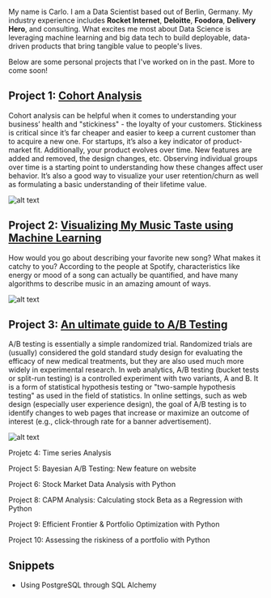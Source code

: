 
My name is Carlo. I am a Data Scientist based out of Berlin, Germany. My industry experience includes **Rocket Internet**, **Deloitte**, **Foodora**, **Delivery Hero**, and consulting. What excites me most about Data Science is leveraging machine learning and big data tech to build deployable, data-driven products that bring tangible value to people's lives.

Below are some personal projects that I've worked on in the past. More to come soon!

## Project 1: [Cohort Analysis](https://github.com/carlo-olmi/portfolio/blob/master/Cohort%20Analysis/Cohort%20Analysis.ipynb)
Cohort analysis can be helpful when it comes to understanding your business’ health and "stickiness" - the loyalty of your customers. Stickiness is critical since it’s far cheaper and easier to keep a current customer than to acquire a new one. For startups, it’s also a key indicator of product-market fit.
Additionally, your product evolves over time. New features are added and removed, the design changes, etc. Observing individual groups over time is a starting point to understanding how these changes affect user behavior.
It’s also a good way to visualize your user retention/churn as well as formulating a basic understanding of their lifetime value.

![alt text](https://github.com/carlo-olmi/portfolio/blob/master/Cohort%20Analysis/cohort%20chart.png)

## Project 2: [Visualizing My Music Taste using Machine Learning](https://github.com/carlo-olmi/portfolio/tree/master/Visualizing%20My%20Music%20Taste%20using%20Spotify%20API%20and%20Machine%20Learning)
How would you go about describing your favorite new song? What makes it catchy to you? According to the people at Spotify, characteristics like energy or mood of a song can actually be quantified, and have many algorithms to describe music in an amazing amount of ways.

![alt text](https://github.com/carlo-olmi/portfolio/blob/master/Visualizing%20My%20Music%20Taste%20using%20Spotify%20API%20and%20Machine%20Learning/the_doors.png)


## Project 3: [An ultimate guide to A/B Testing](https://github.com/carlo-olmi/portfolio/blob/master/AB%20Tesing/Frequentist%20AB%20and%20more.ipynb)
A/B testing is essentially a simple randomized trial. Randomized trials are (usually) considered the gold standard study design for evaluating the efficacy of new medical treatments, but they are also used much more widely in experimental research.
In web analytics, A/B testing (bucket tests or split-run testing) is a controlled experiment with two variants, A and B. It is a form of statistical hypothesis testing or "two-sample hypothesis testing" as used in the field of statistics. In online settings, such as web design (especially user experience design), the goal of A/B testing is to identify changes to web pages that increase or maximize an outcome of interest (e.g., click-through rate for a banner advertisement). 

![alt text](https://github.com/carlo-olmi/portfolio/blob/master/AB%20Tesing/ab_test_1.png)


Projetc 4: Time series Analysis

Project 5: Bayesian A/B Testing: New feature on website

Project 6: Stock Market Data Analysis with Python 

Project 8: CAPM Analysis: Calculating stock Beta as a Regression with Python

Project 9: Efficient Frontier & Portfolio Optimization with Python

Project 10: Assessing the riskiness of a portfolio with Python


## Snippets 

* Using PostgreSQL through SQL Alchemy

